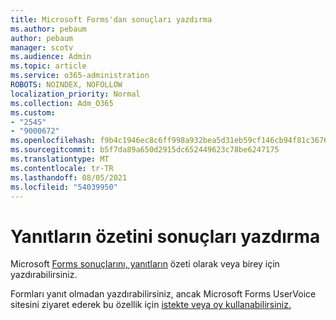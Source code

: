 ```yaml
---
title: Microsoft Forms'dan sonuçları yazdırma
ms.author: pebaum
author: pebaum
manager: scotv
ms.audience: Admin
ms.topic: article
ms.service: o365-administration
ROBOTS: NOINDEX, NOFOLLOW
localization_priority: Normal
ms.collection: Adm_O365
ms.custom:
- "2545"
- "9000672"
ms.openlocfilehash: f9b4c1946ec8c6ff998a932bea5d31eb59cf146cb94f81c3676ccf25eebf9e33
ms.sourcegitcommit: b5f7da89a650d2915dc652449623c78be6247175
ms.translationtype: MT
ms.contentlocale: tr-TR
ms.lasthandoff: 08/05/2021
ms.locfileid: "54039950"
---
```

# <a name="print-results-in-a-summary-of-responses"></a>Yanıtların özetini sonuçları yazdırma

Microsoft [Forms sonuçlarını, yanıtların](https://support.office.com/article/print-a-form-22100b98-ba3c-41c1-9513-f76caca664fc) özeti olarak veya birey için yazdırabilirsiniz. 

Formları yanıt olmadan yazdırabilirsiniz, ancak Microsoft Forms UserVoice sitesini ziyaret ederek bu özellik için [istekte veya oy kullanabilirsiniz.](https://microsoftforms.uservoice.com/forums/386451-welcome-to-microsoft-forms-suggestion-box)
